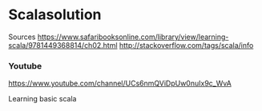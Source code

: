 # Scalasolution

Sources
https://www.safaribooksonline.com/library/view/learning-scala/9781449368814/ch02.html
http://stackoverflow.com/tags/scala/info

### Youtube
https://www.youtube.com/channel/UCs6nmQViDpUw0nuIx9c_WvA

Learning basic scala 
